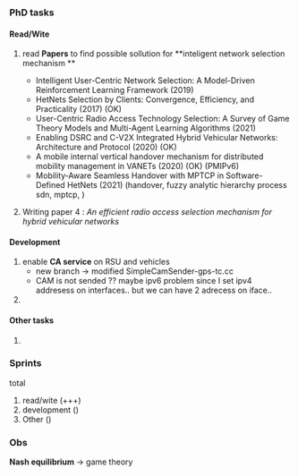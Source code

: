 


### PhD tasks 

#### Read/Wite
1. read **Papers** to find possible sollution for **inteligent network selection mechanism **
	* Intelligent User-Centric Network Selection: A Model-Driven Reinforcement Learning Framework (2019)
	* HetNets Selection by Clients: Convergence, Efficiency, and Practicality (2017) (OK)
	* User-Centric Radio Access Technology Selection: A Survey of Game Theory Models and Multi-Agent Learning Algorithms (2021)
	* Enabling DSRC and C-V2X Integrated Hybrid Vehicular Networks: Architecture and Protocol (2020) (OK)
	* A mobile internal vertical handover mechanism for distributed mobility management in VANETs (2020) (OK) (PMIPv6) 
	* Mobility-Aware Seamless Handover with MPTCP in Software-Defined HetNets (2021) (handover, fuzzy analytic hierarchy process sdn, mptcp, )

2. Writing paper 4 : _An efficient radio access selection mechanism for hybrid vehicular networks_  

#### Development

1. enable **CA service** on RSU and vehicles 
	* new branch -> modified SimpleCamSender-gps-tc.cc 
	* CAM is not sended  ?? maybe ipv6 problem since I set ipv4 addresess on interfaces.. but we can have 2 adrecess on iface.. 	 	
2.


#### Other tasks 
1. 


### Sprints

total 

1. read/wite    (+++)  
2. development  ()
3. Other	() 


### Obs

**Nash equilibrium** -> game theory  



